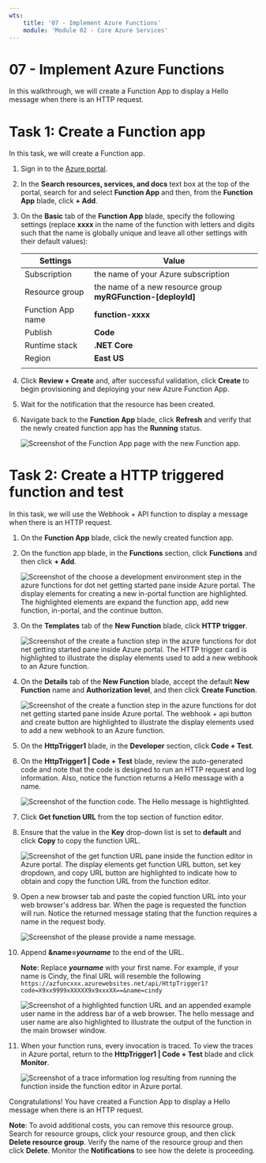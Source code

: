 ```yaml
---
wts:
    title: '07 - Implement Azure Functions'
    module: 'Module 02 - Core Azure Services'
---
```

# 07 - Implement Azure Functions

In this walkthrough, we will create a Function App to display a Hello message when there is an HTTP request. 

# Task 1: Create a Function app

In this task, we will create a Function app.

1. Sign in to the [Azure portal](https://portal.azure.com).

1. In the **Search resources, services, and docs** text box at the top of the portal, search for and select **Function App** and then, from the **Function App** blade, click **+ Add**.

1. On the **Basic** tab of the **Function App** blade, specify the following settings (replace **xxxx** in the name of the function with letters and digits such that the name is globally unique and leave all other settings with their default values): 

    | Settings | Value |
    | -- | --|
    | Subscription | the name of your Azure subscription |
    | Resource group | the name of a new resource group **myRGFunction-[deployId]** |
    | Function App name | **function-xxxx** |
    | Publish | **Code** |
    | Runtime stack | **.NET Core** |
    | Region | **East US** |
    | | |	

1. Click **Review + Create** and, after successful validation, click **Create** to begin provisioning and deploying your new Azure Function App.

1. Wait for the notification that the resource has been created.

1. Navigate back to the **Function App** blade, click **Refresh** and verify that the newly created function app has the **Running** status. 

    ![Screenshot of the Function App page with the new Function app.](../images/0701.png)

# Task 2: Create a HTTP triggered function and test

In this task, we will use the Webhook + API function to display a message when there is an HTTP request. 

1. On the **Function App** blade, click the newly created function app. 

1. On the function app blade, in the **Functions** section, click **Functions** and then click **+ Add**.

    ![Screenshot of the choose a development environment step in the azure functions for dot net getting started pane inside Azure portal. The display elements for creating a new in-portal function are highlighted. The highlighted elements are expand the function app, add new function, in-portal, and the continue button.](../images/0702.png)

1. On the **Templates** tab of the **New Function** blade, click **HTTP trigger**. 

    ![Screenshot of the create a function step in the azure functions for dot net getting started pane inside Azure portal. The HTTP trigger card is highlighted to illustrate the display elements used to add a new webhook to an Azure function.](../images/0702a.png)

1. On the **Details** tab of the **New Function** blade, accept the default **New Function** name and **Authorization level**, and then click **Create Function**. 

    ![Screenshot of the create a function step in the azure functions for dot net getting started pane inside Azure portal. The webhook + api button and create button are highlighted to illustrate the display elements used to add a new webhook to an Azure function.](../images/0703.png)

1. On the **HttpTrigger1** blade, in the **Developer** section, click **Code + Test**. 

1. On the **HttpTrigger1 \| Code + Test** blade, review the auto-generated code and note that the code is designed to run an HTTP request and log information. Also, notice the function returns a Hello message with a name. 

    ![Screenshot of the function code. The Hello message is hightlighted.](../images/0704.png)

1. Click **Get function URL** from the top section of function editor. 

1. Ensure that the value in the **Key** drop-down list is set to **default** and click **Copy** to copy the function URL. 

    ![Screenshot of the get function URL pane inside the function editor in Azure portal. The display elements get function URL button, set key dropdown, and copy URL button are highlighted to indicate how to obtain and copy the function URL from the function editor.](../images/0705.png)

1. Open a new browser tab and paste the copied function URL into your web browser's address bar. When the page is requested the function will run. Notice the returned message stating that the function requires a name in the request body.

    ![Screenshot of the please provide a name message.](../images/0706.png)

1. Append **&name=*yourname*** to the end of the URL.

    **Note**: Replace ***yourname*** with your first name. For example, if your name is Cindy, the final URL will resemble the following `https://azfuncxxx.azurewebsites.net/api/HttpTrigger1?code=X9xx9999xXXXXX9x9xxxXX==&name=cindy`

    ![Screenshot of a highlighted function URL and an appended example user name in the address bar of a web browser. The hello message and user name are also highlighted to illustrate the output of the function in the main browser window.](../images/0707.png)

1. When your function runs, every invocation is traced. To view the traces in Azure portal, return to the **HttpTrigger1 \| Code + Test** blade and click **Monitor**.

    ![Screenshot of a trace information log resulting from running the function inside the function editor in Azure portal.](../images/0709.png) 

Congratulations! You have created a Function App to display a Hello message when there is an HTTP request. 

**Note**: To avoid additional costs, you can remove this resource group. Search for resource groups, click your resource group, and then click **Delete resource group**. Verify the name of the resource group and then click **Delete**. Monitor the **Notifications** to see how the delete is proceeding.
